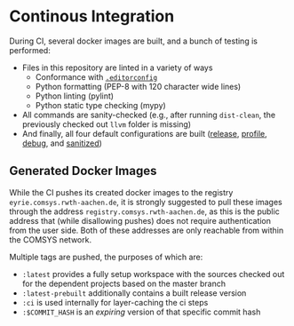 # Continous Integration
During CI, several docker images are built, and a bunch of testing is performed:
- Files in this repository are linted in a variety of ways
	- Conformance with [`.editorconfig`](/.editorconfig)
	- Python formatting (PEP-8 with 120 character wide lines)
	- Python linting (pylint)
	- Python static type checking (mypy)
- All commands are sanity-checked (e.g., after running `dist-clean`, the previously checked out `llvm` folder is missing)
- And finally, all four default configurations are built ([release](/ws-config/release.toml), [profile](/ws-config/profile.toml), [debug](/ws-config/debug.toml), and [sanitized](/ws-config/sanitized.toml))

## Generated Docker Images

While the CI pushes its created docker images to the registry `eyrie.comsys.rwth-aachen.de`, it is strongly suggested to pull these images through the address `registry.comsys.rwth-aachen.de`, as this is the public address that (while disallowing pushes) does not require authentication from the user side. Both of these addresses are only reachable from within the COMSYS network.

Multiple tags are pushed, the purposes of which are:

- `:latest` provides a fully setup workspace with the sources checked out for the dependent projects based on the master branch
- `:latest-prebuilt` additionally contains a built release version
- `:ci` is used internally for layer-caching the ci steps
- `:$COMMIT_HASH` is an *expiring* version of that specific commit hash
